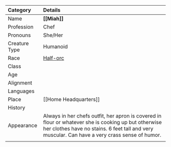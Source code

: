 | Category      | Details                                                                                                                                                                                                |
| :------------ | :----------------------------------------------------------------------------------------------------------------------------------------------------------------------------------------------------- |
| Name          | **[[Miah]]**                                                                                                                                                                                           |
| Profession    | Chef                                                                                                                                                                                                   |
| Pronouns      | She/Her                                                                                                                                                                                                |
| Creature Type | Humanoid                                                                                                                                                                                               |
| Race          | [Half-orc](https://dnd5e.wikidot.com/lineage:half-orc)                                                                                                                                                 |
| Class         |                                                                                                                                                                                                        |
| Age           |                                                                                                                                                                                                        |
| Alignment     |                                                                                                                                                                                                        |
| Languages     |                                                                                                                                                                                                        |
| Place         | [[Home Headquarters]]                                                                                                                                                                                  |
| History       |                                                                                                                                                                                                        |
| Appearance    | Always in her chefs outfit, her apron is covered in flour or whatever she is cooking up but otherwise her clothes have no stains. 6 feet tall and very muscular. Can have a very crass sense of humor. |
|               |                                                                                                                                                                                                        |
